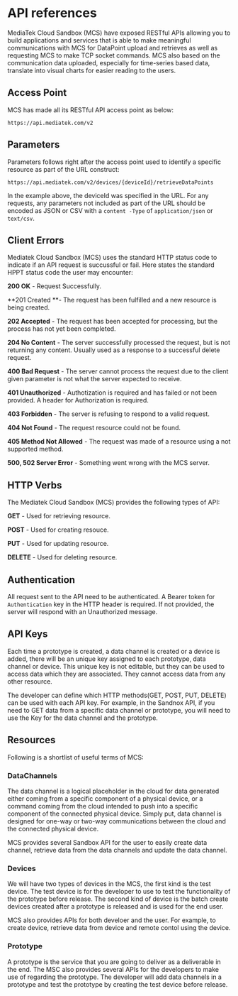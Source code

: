 # API references

MediaTek Cloud Sandbox (MCS) have exposed RESTful APIs allowing you to build applications and services that is able to make meaningful communications with MCS for DataPoint upload and retrieves as well as requesting MCS to make TCP socket commands. MCS also based on the communication data uploaded, especially for time-series based data, translate into visual charts for easier reading to the users.

## Access Point

MCS has made all its RESTful API access point as below:

```
https://api.mediatek.com/v2
```

## Parameters

Parameters follows right after the access point used to identify a specific resource as part of the URL construct:

```
https://api.mediatek.com/v2/devices/{deviceId}/retrieveDataPoints

```
In the example above, the deviceId was specified in the URL. For any requests, any parameters not included as part of the URL should be encoded as JSON or CSV with a `content -Type` of `application/json` or `text/csv`.

## Client Errors

Mediatek Cloud Sandbox (MCS) uses the standard HTTP status code to indicate if an API request is succussful or fail. Here states the standard HPPT status code the user may encounter:

**200 OK** - Request Successfully.

**201 Created **- The request has been fulfilled and a new resource is being created.

**202 Accepted** - The request has been accepted for processing, but the process has not yet been completed.

**204 No Content** - The server successfully processed the request, but is not returning any content. Usually used as a response to a successful delete request.

**400 Bad Request** - The server cannot process the request due to the client given parameter is not what the server expected to receive.

**401 Unauthorized** - Authotization is required and has failed or not been provided. A header for Authorization is required.

**403 Forbidden** - The server is refusing to respond to a valid request.

**404 Not Found** - The request resource could not be found.

**405 Method Not Allowed** - The request was made of a resource using a not supported method.

**500, 502 Server Error** - Something went wrong with the MCS server.


## HTTP Verbs

The Mediatek Cloud Sandbox (MCS) provides the following types of API:


**GET** - Used for retrieving resource.

**POST** - Used for creating resouce.

**PUT** - Used for updating resource.

**DELETE** - Used for deleting resource.



## Authentication

All request sent to the API need to be authenticated. A Bearer token for `Authentication` key in the HTTP header is required. If not provided, the server will respond with an  Unauthorized message.

## API Keys

Each time a prototype is created, a data channel is created or a device is added, there will be an unique key assigned to each prototype, data channel or device. This unique key is not editable, but they can be used to access data which they are associated. They cannot access data from any other resource.

The developer can define which HTTP methods(GET, POST, PUT, DELETE) can be used with each API key. For example, in the Sandnox API, if you need to GET data from a specific data channel or prototype, you will need to use the Key for the data channel and the prototype.


## Resources

Following is a shortlist of useful terms of MCS:


### DataChannels

The data channel is a logical placeholder in the cloud for data generated either coming from a specific component of a physical device, or a command coming from the cloud intended to push into a specific component of the connected physical device. Simply put, data channel is designed for one-way or two-way communications between the cloud and the connected physical device.

MCS provides several Sandbox API for the user to easily create data channel,  retrieve data from the data channels and update the data channel.

### Devices

We will have two types of devices in the MCS, the first kind is the test device. The test device is for the developer to use to test the functionality of the prototype before release.
The second kind of device is the batch create devices created after a prototype is released and is used for the end user.

MCS also provides APIs for both develoer and the user. For example, to create device, retrieve data from device and remote contol using the device.

### Prototype

A prototype is the service that you are going to deliver as a deliverable in the end. The MSC also provides several APIs for the developers to make use of regarding the prototype. The developer will add data channels in a prototype and test the prototype by creating the test device before release.


